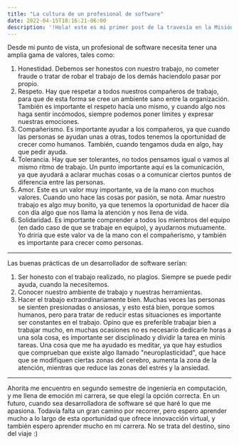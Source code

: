 ```yaml
---
title: "La cultura de un profesional de software"
date: 2022-04-15T18:16:21-06:00
description: '!Hola! este es mi primer post de la travesía en la Misión de Backend con Node JS de Launch X.'
---
```


Desde mi punto de vista, un profesional de software necesita tener una amplia gama de valores, tales como: 
1. Honestidad. Debemos ser honestos con nuestro trabajo, no cometer fraude o tratar de robar el trabajo de los demás haciendolo pasar por propio. 
2. Respeto. Hay que respetar a todos nuestros compañeros de trabajo, para que de esta forma se cree un ambiente sano entre la organización. También es importante el respeto hacía uno mismo, y cuando algo nos haga sentir incómodos, siempre podemos poner límites y expresar nuestras emociones.
3. Compañerismo. Es importante ayudar a los compañeros, ya que cuando las personas se ayudan unas a otras, todos tenemos la oportunidad de crecer como humanos. También, cuando tengamos duda en algo,  hay que pedir ayuda. 
4. Tolerancia. Hay que ser tolerantes, no todos pensamos igual o vamos al mismo ritmo de trabajo. Un punto importante aquí es la comunicación, ya que ayudará a aclarar muchas cosas o a comunicar ciertos puntos de diferencia entre las personas.
5. Amor. Este es un valor muy importante, va de la mano con muchos valores. Cuando uno hace las cosas por pasión, se nota. Amar nuestro trabajo es algo muy bonito, ya que tenemos la oportunidad de hacer día con día algo que nos llama la atención y nos llena de vida.
6. Solidaridad. Es importante comprender a todos los miembros del equipo (en dado caso de que se trabaje en equipo), y ayudarnos mutuamente. Yo driría que este valor va de la mano con el compañerísmo, y también es importante para crecer como personas.

---

Las buenas prácticas de un desarrollador de software serían:
1. Ser honesto con el trabajo realizado, no plagios. Siempre se puede pedir ayuda, cuando la necesitemos.
2. Conocer nuestro ambiente de trabajo y nuestras herramientas.
3. Hacer el trabajo extraordinariamente bien. Muchas veces las personas se sienten presionadas o ansiosas, y esto está bien, porque somos humanos, pero para tratar de reducir estas situaciones es importante ser constantes en el trabajo. Opino que es preferible trabajar bien a trabajar mucho, en muchas ocasiones no es necesario dedicarle horas a una sola cosa, es importante ser disciplinado y dividir la tarea en minis tareas. Una cosa que me ha ayudado es meditar, ya que hay estudios que comprueban que existe algo llamado "neuroplasticidad", que hace que se modifiquen ciertas zonas del cerebro, aumenta la zona de la atención, mientras que reduce las zonas del estrés y la ansiedad.

---

Ahorita me encuentro en segundo semestre de ingeniería en computación, y me llena de emoción mi carrera, se que elegí la opción correcta. En un futuro, cuando sea desarrolladora de software sé que haré lo que me apasiona. Todavía falta un gran camino por recorrer, pero espero aprender mucho a lo largo de esta oportunidad que ofrece innovacción virtual, y también espero aprender mucho en mi carrera. No se trata del destino, sino del viaje  :)
